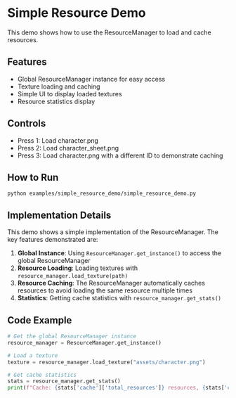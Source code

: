 # Simple Resource Demo

This demo shows how to use the ResourceManager to load and cache resources.

## Features

- Global ResourceManager instance for easy access
- Texture loading and caching
- Simple UI to display loaded textures
- Resource statistics display

## Controls

- Press 1: Load character.png
- Press 2: Load character_sheet.png
- Press 3: Load character.png with a different ID to demonstrate caching

## How to Run

```
python examples/simple_resource_demo/simple_resource_demo.py
```

## Implementation Details

This demo shows a simple implementation of the ResourceManager. The key features demonstrated are:

1. **Global Instance**: Using `ResourceManager.get_instance()` to access the global ResourceManager
2. **Resource Loading**: Loading textures with `resource_manager.load_texture(path)`
3. **Resource Caching**: The ResourceManager automatically caches resources to avoid loading the same resource multiple times
4. **Statistics**: Getting cache statistics with `resource_manager.get_stats()`

## Code Example

```python
# Get the global ResourceManager instance
resource_manager = ResourceManager.get_instance()

# Load a texture
texture = resource_manager.load_texture("assets/character.png")

# Get cache statistics
stats = resource_manager.get_stats()
print(f"Cache: {stats['cache']['total_resources']} resources, {stats['cache']['memory_usage_mb']:.2f}MB used")
